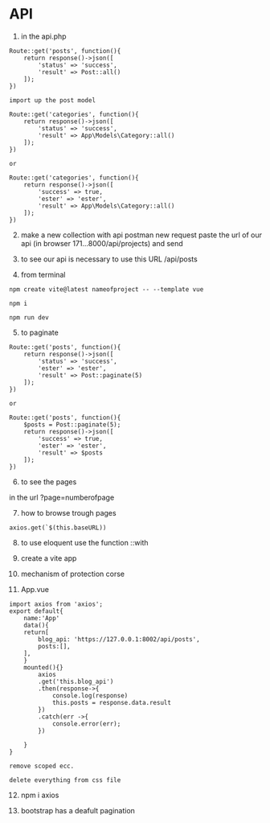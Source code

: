# API

1. in the api.php 

```
Route::get('posts', function(){
    return response()->json([
        'status' => 'success',
        'result' => Post::all()
    ]);
})

import up the post model

Route::get('categories', function(){
    return response()->json([
        'status' => 'success',
        'result' => App\Models\Category::all()
    ]);
})

or

Route::get('categories', function(){
    return response()->json([
        'success' => true,
        'ester' => 'ester',
        'result' => App\Models\Category::all()
    ]);
})
```

2. make a new collection with api postman new request paste the url of our api (in browser 171...8000/api/projects) and send 

3. to see our api is necessary to use this URL /api/posts

4. from terminal
```
npm create vite@latest nameofproject -- --template vue

npm i 

npm run dev

```
5. to paginate 
```
Route::get('posts', function(){
    return response()->json([
        'status' => 'success',
        'ester' => 'ester',
        'result' => Post::paginate(5)
    ]);
})

or

Route::get('posts', function(){
    $posts = Post::paginate(5);
    return response()->json([
        'success' => true,
        'ester' => 'ester',
        'result' => $posts
    ]);
})
```
6. to see the pages 

in the url ?page=numberofpage

7. how to browse trough pages
```
axios.get(`$(this.baseURL))
```
8. to use eloquent use the function ::with 

9. create a vite app

10. mechanism of protection corse 

11. App.vue

```
import axios from 'axios';
export default{
    name:'App'
    data(){
    return[
        blog_api: 'https://127.0.0.1:8002/api/posts',
        posts:[],
    ],
    }
    mounted(){}
        axios
        .get('this.blog_api')
        .then(response->{
            console.log(response)
            this.posts = response.data.result
        })
        .catch(err ->{
            console.error(err);
        })
    
    }
}

remove scoped ecc.

delete everything from css file

```

12. npm i axios

13. bootstrap has a deafult pagination
